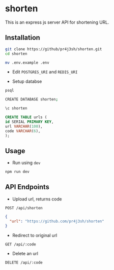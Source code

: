 # shorten

This is an express js server API for shortening URL.

## Installation

```bash
git clone https://github/pr4j3sh/shorten.git
cd shorten
```

```bash
mv .env.example .env
```

- Edit `POSTGRES_URI` and `REDIS_URI`

- Setup databse

```bash
psql
```

```bash
CREATE DATABASE shorten;
```

```bash
\c shorten
```

```sql
CREATE TABLE urls (
id SERIAL PRIMARY KEY,
url VARCHAR(100),
code VARCHAR(6),
);
```

## Usage

- Run using `dev`

```bash
npm run dev
```

## API Endpoints

- Upload url, returns code

```
POST /api/shorten
```

```json
{
  "url": "https://github.com/pr4j3sh/shorten"
}
```

- Redirect to original url

```
GET /api/:code
```

- Delete an url

```
DELETE /api/:code
```
